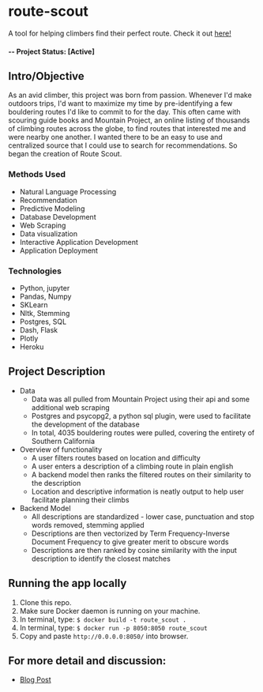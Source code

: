 # route-scout
A tool for helping climbers find their perfect route.
Check it out [here!](https://route-scout.herokuapp.com)

#### -- Project Status: [Active]

## Intro/Objective
As an avid climber, this project was born from passion. Whenever I'd make outdoors trips, I'd want to maximize my time by pre-identifying a few bouldering routes I'd like to commit to for the day. This often came with scouring guide books and Mountain Project, an online listing of thousands of climbing routes across the globe, to find routes that interested me and were nearby one another. I wanted there to be an easy to use and centralized source that I could use to search for recommendations. So began the creation of Route Scout.

### Methods Used
* Natural Language Processing
* Recommendation
* Predictive Modeling
* Database Development
* Web Scraping
* Data visualization
* Interactive Application Development
* Application Deployment

### Technologies
* Python, jupyter
* Pandas, Numpy
* SKLearn
* Nltk, Stemming
* Postgres, SQL
* Dash, Flask
* Plotly
* Heroku

## Project Description
* Data  
   * Data was all pulled from Mountain Project using their api and some additional web scraping
   * Postgres and psycopg2, a python sql plugin, were used to facilitate the development of the database
   * In total, 4035 bouldering routes were pulled, covering the entirety of Southern California
* Overview of functionality
   * A user filters routes based on location and difficulty
   * A user enters a description of a climbing route in plain english
   * A backend model then ranks the filtered routes on their similarity to the description
   * Location and descriptive information is neatly output to help user facilitate planning their climbs
* Backend Model
   * All descriptions are standardized - lower case, punctuation and stop words removed, stemming applied
   * Descriptions are then vectorized by Term Frequency-Inverse Document Frequency to give greater merit to obscure words 
   * Descriptions are then ranked by cosine similarity with the input description to identify the closest matches

## Running the app locally

1. Clone this repo.
2. Make sure Docker daemon is running on your machine. 
3. In terminal, type: ```$ docker build -t route_scout .```
4. In terminal, type: ```$ docker run -p 8050:8050 route_scout```
5. Copy and paste ```http://0.0.0.0:8050/``` into browser.

## For more detail and discussion:
* [Blog Post](https://pjourgensen.github.io/routescout.html)

